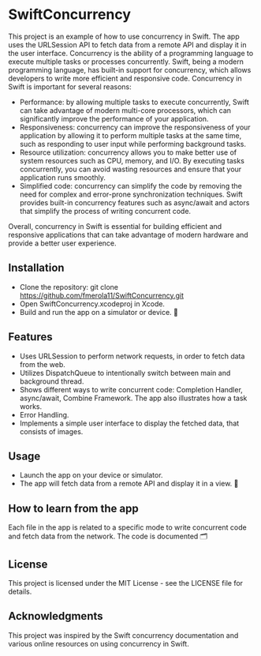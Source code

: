 # SwiftConcurrency
This project is an example of how to use concurrency in Swift. The app uses the URLSession API to fetch data from a remote API and display it in the user interface. Concurrency is the ability of a programming language to execute multiple tasks or processes concurrently. Swift, being a modern programming language, has built-in support for concurrency, which allows developers to write more efficient and responsive code. Concurrency in Swift is important for several reasons:
+ Performance: by allowing multiple tasks to execute concurrently, Swift can take advantage of modern multi-core processors, which can significantly improve the performance of your application.
+ Responsiveness: concurrency can improve the responsiveness of your application by allowing it to perform multiple tasks at the same time, such as responding to user input while performing background tasks.
+ Resource utilization: concurrency allows you to make better use of system resources such as CPU, memory, and I/O. By executing tasks concurrently, you can avoid wasting resources and ensure that your application runs smoothly.
+ Simplified code: concurrency can simplify the code by removing the need for complex and error-prone synchronization techniques. Swift provides built-in concurrency features such as async/await and actors that simplify the process of writing concurrent code.

Overall, concurrency in Swift is essential for building efficient and responsive applications that can take advantage of modern hardware and provide a better user experience.

## Installation
+ Clone the repository: git clone https://github.com/fmerola11/SwiftConcurrency.git
+ Open SwiftConcurrency.xcodeproj in Xcode.
+ Build and run the app on a simulator or device. 📱

## Features
+ Uses URLSession to perform network requests, in order to fetch data from the web.
+ Utilizes DispatchQueue to intentionally switch between main and background thread.
+ Shows different ways to write concurrent code: Completion Handler, async/await, Combine Framework. The app also illustrates how a task works.
+ Error Handling.
+ Implements a simple user interface to display the fetched data, that consists of images.

## Usage
+ Launch the app on your device or simulator.
+ The app will fetch data from a remote API and display it in a view. 🌁

## How to learn from the app
Each file in the app is related to a specific mode to write concurrent code and fetch data from the network. The code is documented 🗂️

## License
This project is licensed under the MIT License - see the LICENSE file for details.

## Acknowledgments
This project was inspired by the Swift concurrency documentation and various online resources on using concurrency in Swift.

